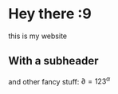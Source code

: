 # Hey there :9

this is my website

## With a subheader

and other fancy stuff: $\partial = 123^{\alpha}$
